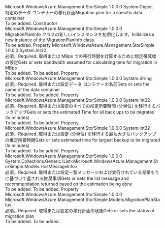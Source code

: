 <Type Name="MigrationPlanInfo" FullName="Microsoft.WindowsAzure.Management.StorSimple.Models.MigrationPlanInfo">
  <TypeSignature Language="C#" Value="public class MigrationPlanInfo" />
  <TypeSignature Language="ILAsm" Value=".class public auto ansi beforefieldinit MigrationPlanInfo extends System.Object" />
  <TypeSignature Language="DocId" Value="T:Microsoft.WindowsAzure.Management.StorSimple.Models.MigrationPlanInfo" />
  <TypeSignature Language="VB.NET" Value="Public Class MigrationPlanInfo" />
  <TypeSignature Language="F#" Value="type MigrationPlanInfo = class" />
  <AssemblyInfo>
    <AssemblyName>Microsoft.WindowsAzure.Management.StorSimple</AssemblyName>
    <AssemblyVersion>1.0.0.0</AssemblyVersion>
  </AssemblyInfo>
  <Base>
    <BaseTypeName>System.Object</BaseTypeName>
  </Base>
  <Interfaces />
  <Docs>
    <summary>
            <span data-ttu-id="a9938-101">特定のデータ コンテナーの移行計画</span><span class="sxs-lookup"><span data-stu-id="a9938-101">Migration plan for a specific data container</span></span>
            </summary>
    <remarks>To be added.</remarks>
  </Docs>
  <Members>
    <Member MemberName=".ctor">
      <MemberSignature Language="C#" Value="public MigrationPlanInfo ();" />
      <MemberSignature Language="ILAsm" Value=".method public hidebysig specialname rtspecialname instance void .ctor() cil managed" />
      <MemberSignature Language="DocId" Value="M:Microsoft.WindowsAzure.Management.StorSimple.Models.MigrationPlanInfo.#ctor" />
      <MemberSignature Language="VB.NET" Value="Public Sub New ()" />
      <MemberType>Constructor</MemberType>
      <AssemblyInfo>
        <AssemblyName>Microsoft.WindowsAzure.Management.StorSimple</AssemblyName>
        <AssemblyVersion>1.0.0.0</AssemblyVersion>
      </AssemblyInfo>
      <Parameters />
      <Docs>
        <summary>
            <span data-ttu-id="a9938-102">MigrationPlanInfo クラスの新しいインスタンスを初期化します。</span><span class="sxs-lookup"><span data-stu-id="a9938-102">Initializes a new instance of the MigrationPlanInfo class.</span></span>
            </summary>
        <remarks>To be added.</remarks>
      </Docs>
    </Member>
    <Member MemberName="AssumedBandwidthInMbps">
      <MemberSignature Language="C#" Value="public int AssumedBandwidthInMbps { get; set; }" />
      <MemberSignature Language="ILAsm" Value=".property instance int32 AssumedBandwidthInMbps" />
      <MemberSignature Language="DocId" Value="P:Microsoft.WindowsAzure.Management.StorSimple.Models.MigrationPlanInfo.AssumedBandwidthInMbps" />
      <MemberSignature Language="VB.NET" Value="Public Property AssumedBandwidthInMbps As Integer" />
      <MemberSignature Language="F#" Value="member this.AssumedBandwidthInMbps : int with get, set" Usage="Microsoft.WindowsAzure.Management.StorSimple.Models.MigrationPlanInfo.AssumedBandwidthInMbps" />
      <MemberType>Property</MemberType>
      <AssemblyInfo>
        <AssemblyName>Microsoft.WindowsAzure.Management.StorSimple</AssemblyName>
        <AssemblyVersion>1.0.0.0</AssemblyVersion>
      </AssemblyInfo>
      <ReturnValue>
        <ReturnType>System.Int32</ReturnType>
      </ReturnValue>
      <Docs>
        <summary>
            <span data-ttu-id="a9938-103">必須。</span><span class="sxs-lookup"><span data-stu-id="a9938-103">Required.</span></span> <span data-ttu-id="a9938-104">取得または MBps での移行時間を計算するために想定帯域幅の設定</span><span class="sxs-lookup"><span data-stu-id="a9938-104">Gets or sets bandwidth assumed for calculating time for migration in MBps</span></span>
            </summary>
        <value>To be added.</value>
        <remarks>To be added.</remarks>
      </Docs>
    </Member>
    <Member MemberName="DataContainerName">
      <MemberSignature Language="C#" Value="public string DataContainerName { get; set; }" />
      <MemberSignature Language="ILAsm" Value=".property instance string DataContainerName" />
      <MemberSignature Language="DocId" Value="P:Microsoft.WindowsAzure.Management.StorSimple.Models.MigrationPlanInfo.DataContainerName" />
      <MemberSignature Language="VB.NET" Value="Public Property DataContainerName As String" />
      <MemberSignature Language="F#" Value="member this.DataContainerName : string with get, set" Usage="Microsoft.WindowsAzure.Management.StorSimple.Models.MigrationPlanInfo.DataContainerName" />
      <MemberType>Property</MemberType>
      <AssemblyInfo>
        <AssemblyName>Microsoft.WindowsAzure.Management.StorSimple</AssemblyName>
        <AssemblyVersion>1.0.0.0</AssemblyVersion>
      </AssemblyInfo>
      <ReturnValue>
        <ReturnType>System.String</ReturnType>
      </ReturnValue>
      <Docs>
        <summary>
            <span data-ttu-id="a9938-105">必須。</span><span class="sxs-lookup"><span data-stu-id="a9938-105">Required.</span></span> <span data-ttu-id="a9938-106">取得または設定データ コンテナーの名前</span><span class="sxs-lookup"><span data-stu-id="a9938-106">Gets or sets the name of the data container</span></span>
            </summary>
        <value>To be added.</value>
        <remarks>To be added.</remarks>
      </Docs>
    </Member>
    <Member MemberName="EstimatedTimeInMinutes">
      <MemberSignature Language="C#" Value="public int EstimatedTimeInMinutes { get; set; }" />
      <MemberSignature Language="ILAsm" Value=".property instance int32 EstimatedTimeInMinutes" />
      <MemberSignature Language="DocId" Value="P:Microsoft.WindowsAzure.Management.StorSimple.Models.MigrationPlanInfo.EstimatedTimeInMinutes" />
      <MemberSignature Language="VB.NET" Value="Public Property EstimatedTimeInMinutes As Integer" />
      <MemberSignature Language="F#" Value="member this.EstimatedTimeInMinutes : int with get, set" Usage="Microsoft.WindowsAzure.Management.StorSimple.Models.MigrationPlanInfo.EstimatedTimeInMinutes" />
      <MemberType>Property</MemberType>
      <AssemblyInfo>
        <AssemblyName>Microsoft.WindowsAzure.Management.StorSimple</AssemblyName>
        <AssemblyVersion>1.0.0.0</AssemblyVersion>
      </AssemblyInfo>
      <ReturnValue>
        <ReturnType>System.Int32</ReturnType>
      </ReturnValue>
      <Docs>
        <summary>
            <span data-ttu-id="a9938-107">必須。</span><span class="sxs-lookup"><span data-stu-id="a9938-107">Required.</span></span> <span data-ttu-id="a9938-108">取得または設定のすべての推定所要時間 (分単位) を移行するバックアップ</span><span class="sxs-lookup"><span data-stu-id="a9938-108">Gets or sets the estimated Time for all back ups to be migrated (In minutes)</span></span>
            </summary>
        <value>To be added.</value>
        <remarks>To be added.</remarks>
      </Docs>
    </Member>
    <Member MemberName="EstimatedTimeInMinutesForLargestBackup">
      <MemberSignature Language="C#" Value="public int EstimatedTimeInMinutesForLargestBackup { get; set; }" />
      <MemberSignature Language="ILAsm" Value=".property instance int32 EstimatedTimeInMinutesForLargestBackup" />
      <MemberSignature Language="DocId" Value="P:Microsoft.WindowsAzure.Management.StorSimple.Models.MigrationPlanInfo.EstimatedTimeInMinutesForLargestBackup" />
      <MemberSignature Language="VB.NET" Value="Public Property EstimatedTimeInMinutesForLargestBackup As Integer" />
      <MemberSignature Language="F#" Value="member this.EstimatedTimeInMinutesForLargestBackup : int with get, set" Usage="Microsoft.WindowsAzure.Management.StorSimple.Models.MigrationPlanInfo.EstimatedTimeInMinutesForLargestBackup" />
      <MemberType>Property</MemberType>
      <AssemblyInfo>
        <AssemblyName>Microsoft.WindowsAzure.Management.StorSimple</AssemblyName>
        <AssemblyVersion>1.0.0.0</AssemblyVersion>
      </AssemblyInfo>
      <ReturnValue>
        <ReturnType>System.Int32</ReturnType>
      </ReturnValue>
      <Docs>
        <summary>
            <span data-ttu-id="a9938-109">必須。</span><span class="sxs-lookup"><span data-stu-id="a9938-109">Required.</span></span> <span data-ttu-id="a9938-110">取得または設定 (分単位) を移行する最も大きなバックアップの推定所要時間</span><span class="sxs-lookup"><span data-stu-id="a9938-110">Gets or sets estimated time for largest backup to be migrated (In minutes)</span></span>
            </summary>
        <value>To be added.</value>
        <remarks>To be added.</remarks>
      </Docs>
    </Member>
    <Member MemberName="PlanMessageInfoList">
      <MemberSignature Language="C#" Value="public System.Collections.Generic.IList&lt;Microsoft.WindowsAzure.Management.StorSimple.Models.HcsMessageInfo&gt; PlanMessageInfoList { get; set; }" />
      <MemberSignature Language="ILAsm" Value=".property instance class System.Collections.Generic.IList`1&lt;class Microsoft.WindowsAzure.Management.StorSimple.Models.HcsMessageInfo&gt; PlanMessageInfoList" />
      <MemberSignature Language="DocId" Value="P:Microsoft.WindowsAzure.Management.StorSimple.Models.MigrationPlanInfo.PlanMessageInfoList" />
      <MemberSignature Language="VB.NET" Value="Public Property PlanMessageInfoList As IList(Of HcsMessageInfo)" />
      <MemberSignature Language="F#" Value="member this.PlanMessageInfoList : System.Collections.Generic.IList&lt;Microsoft.WindowsAzure.Management.StorSimple.Models.HcsMessageInfo&gt; with get, set" Usage="Microsoft.WindowsAzure.Management.StorSimple.Models.MigrationPlanInfo.PlanMessageInfoList" />
      <MemberType>Property</MemberType>
      <AssemblyInfo>
        <AssemblyName>Microsoft.WindowsAzure.Management.StorSimple</AssemblyName>
        <AssemblyVersion>1.0.0.0</AssemblyVersion>
      </AssemblyInfo>
      <ReturnValue>
        <ReturnType>System.Collections.Generic.IList&lt;Microsoft.WindowsAzure.Management.StorSimple.Models.HcsMessageInfo&gt;</ReturnType>
      </ReturnValue>
      <Docs>
        <summary>
            <span data-ttu-id="a9938-111">必須。</span><span class="sxs-lookup"><span data-stu-id="a9938-111">Required.</span></span> <span data-ttu-id="a9938-112">取得または設定一覧メッセージおよび実行されている見積もりに基づいて返される推奨事項</span><span class="sxs-lookup"><span data-stu-id="a9938-112">Gets or sets the list message and recommendation returned based on the estimation being done</span></span>
            </summary>
        <value>To be added.</value>
        <remarks>To be added.</remarks>
      </Docs>
    </Member>
    <Member MemberName="PlanStatus">
      <MemberSignature Language="C#" Value="public Microsoft.WindowsAzure.Management.StorSimple.Models.MigrationPlanStatus PlanStatus { get; set; }" />
      <MemberSignature Language="ILAsm" Value=".property instance valuetype Microsoft.WindowsAzure.Management.StorSimple.Models.MigrationPlanStatus PlanStatus" />
      <MemberSignature Language="DocId" Value="P:Microsoft.WindowsAzure.Management.StorSimple.Models.MigrationPlanInfo.PlanStatus" />
      <MemberSignature Language="VB.NET" Value="Public Property PlanStatus As MigrationPlanStatus" />
      <MemberSignature Language="F#" Value="member this.PlanStatus : Microsoft.WindowsAzure.Management.StorSimple.Models.MigrationPlanStatus with get, set" Usage="Microsoft.WindowsAzure.Management.StorSimple.Models.MigrationPlanInfo.PlanStatus" />
      <MemberType>Property</MemberType>
      <AssemblyInfo>
        <AssemblyName>Microsoft.WindowsAzure.Management.StorSimple</AssemblyName>
        <AssemblyVersion>1.0.0.0</AssemblyVersion>
      </AssemblyInfo>
      <ReturnValue>
        <ReturnType>Microsoft.WindowsAzure.Management.StorSimple.Models.MigrationPlanStatus</ReturnType>
      </ReturnValue>
      <Docs>
        <summary>
            <span data-ttu-id="a9938-113">必須。</span><span class="sxs-lookup"><span data-stu-id="a9938-113">Required.</span></span> <span data-ttu-id="a9938-114">取得または設定の移行計画の状態</span><span class="sxs-lookup"><span data-stu-id="a9938-114">Gets or sets the status of migration plan</span></span>
            </summary>
        <value>To be added.</value>
        <remarks>To be added.</remarks>
      </Docs>
    </Member>
  </Members>
</Type>